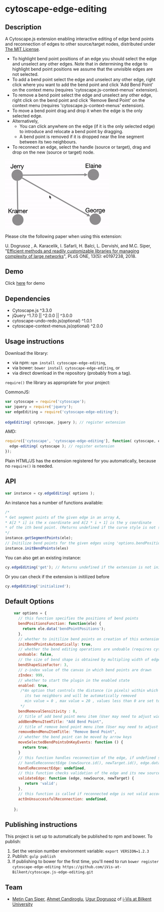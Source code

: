 cytoscape-edge-editing
================================================================================

## Description

A Cytoscape.js extension enabling interactive editing of edge bend points and reconnection of edges to other source/target nodes, distributed under [The MIT License](https://opensource.org/licenses/MIT). 
 * To highlight bend point positions of an edge you should select the edge and unselect any other edges. Note that in determining the edge to highlight bend point positions we assume that the unvisible edges are not selected.
 * To add a bend point select the edge and unselect any other edge, right click where you want to add the bend point and click 'Add Bend Point' on the context menu (requires 'cytoscape.js-context-menus' extension). 
 * To remove a bend point select the edge and unselect any other edge, right click on the bend point and click 'Remove Bend Point' on the context menu (requires 'cytoscape.js-context-menus' extension). 
 * To move a bend point drag and drop it when the edge is the only selected edge.
 * Alternatively, 
    * You can click anywhere on the edge (if it is the only selected edge) to introduce and relocate a bend point by dragging.
    * A bend point is removed if it is dropped near the line segment between its two neighbours.
 * To reconnect an edge, select the handle (source or target), drag and drop on the new (source or target) node.
 
<img src="edge-editing-animated-demo.gif" width="340">

Please cite the following paper when using this extension:

U. Dogrusoz , A. Karacelik, I. Safarli, H. Balci, L. Dervishi, and M.C. Siper, "[Efficient methods and readily customizable libraries for managing complexity of large networks](https://doi.org/10.1371/journal.pone.0197238)", PLoS ONE, 13(5): e0197238, 2018.

## Demo

Click [here](https://raw.githack.com/iVis-at-Bilkent/cytoscape.js-edge-editing/unstable/demo.html) for demo

## Dependencies

 * Cytoscape.js ^3.3.0
 * jQuery ^1.7.0 || ^2.0.0 || ^3.0.0
 * cytoscape-undo-redo.js(optional) ^1.0.1
 * cytoscape-context-menus.js(optional) ^2.0.0


## Usage instructions

Download the library:
 * via npm: `npm install cytoscape-edge-editing`,
 * via bower: `bower install cytoscape-edge-editing`, or
 * via direct download in the repository (probably from a tag).

`require()` the library as appropriate for your project:

CommonJS:
```js
var cytoscape = require('cytoscape');
var jquery = require('jquery');
var edgeEditing = require('cytoscape-edge-editing');

edgeEditing( cytoscape, jquery ); // register extension
```

AMD:
```js
require(['cytoscape', 'cytoscape-edge-editing'], function( cytoscape, edge-editing ){
  edge-editing( cytoscape ); // register extension
});
```

Plain HTML/JS has the extension registered for you automatically, because no `require()` is needed.


## API

```js
var instance = cy.edgeEditing( options );
```

An instance has a number of functions available:

```js
/*
* Get segment points of the given edge in an array A,
* A[2 * i] is the x coordinate and A[2 * i + 1] is the y coordinate
* of the ith bend point. (Returns undefined if the curve style is not segments)
*/
instance.getSegmentPoints(ele);
// Initilize bend points for the given edges using 'options.bendPositionsFunction'
instance.initBendPoints(eles)
```

You can also get an existing instance:

```js
cy.edgeEditing('get'); // Returns undefined if the extension is not initialized yet
```

Or you can check if the extension is initilized before
```js
cy.edgeEditing('initialized');
```

## Default Options
```js
    var options = {
      // this function specifies the positions of bend points
      bendPositionsFunction: function(ele) {
        return ele.data('bendPointPositions');
      },
      // whether to initilize bend points on creation of this extension automatically
      initBendPointsAutomatically: true,
      // whether the bend editing operations are undoable (requires cytoscape-undo-redo.js)
      undoable: false,
      // the size of bend shape is obtained by multipling width of edge with this parameter
      bendShapeSizeFactor: 3,
      // z-index value of the canvas in which bend points are drawn
      zIndex: 999,
      // whether to start the plugin in the enabled state
      enabled: true,
       /*An option that controls the distance (in pixels) within which a bend point is considered near the line segment between 
         its two neighbors and will be automatically removed
         min value = 0 , max value = 20 , values less than 0 are set to 0 and values greater than 20 are set to 20
       */
      bendRemovalSensitivity : 8,
      // title of add bend point menu item (User may need to adjust width of menu items according to length of this option)
      addBendMenuItemTitle: "Add Bend Point",
      // title of remove bend point menu item (User may need to adjust width of menu items according to length of this option)
      removeBendMenuItemTitle: "Remove Bend Point",
      // whether the bend point can be moved by arrow keys
      moveSelectedBendPointsOnKeyEvents: function () {
        return true;
      }
      // this function handles reconnection of the edge, if undefined simply connect edge to its new source/target 
      // handleReconnectEdge (newSource.id(), newTarget.id(), edge.data())
      handleReconnectEdge: undefined,
      // this function checks validation of the edge and its new source/target
      validateEdge: function (edge, newSource, newTarget) {
         return 'valid';
      },
      // this function is called if reconnected edge is not valid according to validateEdge function
      actOnUnsuccessfulReconnection: undefined,
      
    };
```


## Publishing instructions

This project is set up to automatically be published to npm and bower.  To publish:

1. Set the version number environment variable: `export VERSION=1.2.3`
1. Publish: `gulp publish`
1. If publishing to bower for the first time, you'll need to run `bower register cytoscape-edge-editing https://github.com/iVis-at-Bilkent/cytoscape.js-edge-editing.git`

## Team

  * [Metin Can Siper](https://github.com/metincansiper), [Ahmet Candiroglu](https://github.com/ahmetcandiroglu), [Ugur Dogrusoz](https://github.com/ugurdogrusoz) of [i-Vis at Bilkent University](http://www.cs.bilkent.edu.tr/~ivis)
